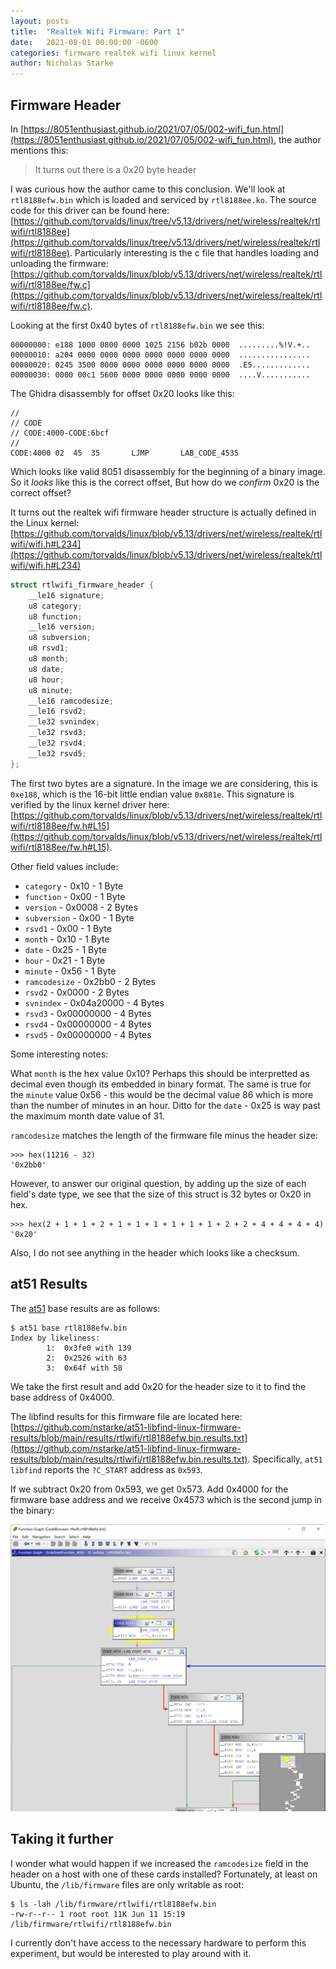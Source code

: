 ```yaml
---
layout: posts
title:  "Realtek Wifi Firmware: Part 1"
date:   2021-08-01 00:00:00 -0600
categories: firmware realtek wifi linux kernel
author: Nicholas Starke
---
```


## Firmware Header

In [https://8051enthusiast.github.io/2021/07/05/002-wifi_fun.html](https://8051enthusiast.github.io/2021/07/05/002-wifi_fun.html), the author mentions this:

>It turns out there is a 0x20 byte header

I was curious how the author came to this conclusion.  We'll look at `rtl8188efw.bin` which is loaded and serviced by `rtl8188ee.ko`.  The source code for this driver can be found here: [https://github.com/torvalds/linux/tree/v5.13/drivers/net/wireless/realtek/rtlwifi/rtl8188ee](https://github.com/torvalds/linux/tree/v5.13/drivers/net/wireless/realtek/rtlwifi/rtl8188ee).  Particularly interesting is the c file that handles loading and unloading the firmware: [https://github.com/torvalds/linux/blob/v5.13/drivers/net/wireless/realtek/rtlwifi/rtl8188ee/fw.c](https://github.com/torvalds/linux/blob/v5.13/drivers/net/wireless/realtek/rtlwifi/rtl8188ee/fw.c).

Looking at the first 0x40 bytes of `rtl8188efw.bin` we see this:

```
00000000: e188 1000 0800 0000 1025 2156 b02b 0000  .........%!V.+..
00000010: a204 0000 0000 0000 0000 0000 0000 0000  ................
00000020: 0245 3500 0000 0000 0000 0000 0000 0000  .E5.............
00000030: 0000 00c1 5600 0000 0000 0000 0000 0000  ....V...........
```

The Ghidra disassembly for offset 0x20 looks like this:

```
//
// CODE 
// CODE:4000-CODE:6bcf
//
CODE:4000 02  45  35       LJMP       LAB_CODE_4535
```

Which looks like valid 8051 disassembly for the beginning of a binary image. So it _looks_ like this is the correct offset, But how do we _confirm_ 0x20 is the correct offset?

It turns out the realtek wifi firmware header structure is actually defined in the Linux kernel: [https://github.com/torvalds/linux/blob/v5.13/drivers/net/wireless/realtek/rtlwifi/wifi.h#L234](https://github.com/torvalds/linux/blob/v5.13/drivers/net/wireless/realtek/rtlwifi/wifi.h#L234)

```c++
struct rtlwifi_firmware_header {
	__le16 signature;
	u8 category;
	u8 function;
	__le16 version;
	u8 subversion;
	u8 rsvd1;
	u8 month;
	u8 date;
	u8 hour;
	u8 minute;
	__le16 ramcodesize;
	__le16 rsvd2;
	__le32 svnindex;
	__le32 rsvd3;
	__le32 rsvd4;
	__le32 rsvd5;
};
```

The first two bytes are a signature.  In the image we are considering, this is `0xe188`, which is the 16-bit little endian value `0x881e`.  This signature is verified by the linux kernel driver here: [https://github.com/torvalds/linux/blob/v5.13/drivers/net/wireless/realtek/rtlwifi/rtl8188ee/fw.h#L15](https://github.com/torvalds/linux/blob/v5.13/drivers/net/wireless/realtek/rtlwifi/rtl8188ee/fw.h#L15).

Other field values include:
* `category` - 0x10 - 1 Byte
* `function` - 0x00 - 1 Byte
* `version` - 0x0008 - 2 Bytes
* `subversion` - 0x00 - 1 Byte
* `rsvd1` - 0x00 - 1 Byte
* `month` - 0x10 - 1 Byte
* `date` - 0x25 - 1 Byte
* `hour` - 0x21 - 1 Byte
* `minute` - 0x56 - 1 Byte
* `ramcodesize` - 0x2bb0 - 2 Bytes
* `rsvd2` - 0x0000 - 2 Bytes
* `svnindex` - 0x04a20000 - 4 Bytes
* `rsvd3` - 0x00000000 - 4 Bytes
* `rsvd4` - 0x00000000 - 4 Bytes
* `rsvd5` - 0x00000000 - 4 Bytes

Some interesting notes:

What `month` is the hex value 0x10? Perhaps this should be interpretted as decimal even though its embedded in binary format.  The same is true for the `minute` value 0x56 - this would be the decimal value 86 which is more than the number of minutes in an hour. Ditto for the `date` - 0x25 is way past the maximum month date value of 31.

`ramcodesize` matches the length of the firmware file minus the header size:

```
>>> hex(11216 - 32)
'0x2bb0'
```

However, to answer our original question, by adding up the size of each field's date type, we see that the size of this struct is 32 bytes or 0x20 in hex.  

```
>>> hex(2 + 1 + 1 + 2 + 1 + 1 + 1 + 1 + 1 + 1 + 2 + 2 + 4 + 4 + 4 + 4)
'0x20'
```

Also, I do not see anything in the header which looks like a checksum.

## at51 Results

The [at51](https://github.com/8051Enthusiast/at51) base results are as follows:

```
$ at51 base rtl8188efw.bin
Index by likeliness:
        1:  0x3fe0 with 139
        2:  0x2526 with 63
        3:  0x64f with 58
```

We take the first result and add 0x20 for the header size to it to find the base address of 0x4000.

The libfind results for this firmware file are located here: [https://github.com/nstarke/at51-libfind-linux-firmware-results/blob/main/results/rtlwifi/rtl8188efw.bin.results.txt](https://github.com/nstarke/at51-libfind-linux-firmware-results/blob/main/results/rtlwifi/rtl8188efw.bin.results.txt).  Specifically, `at51 libfind` reports the `?C_START` address as `0x593`. 

If we subtract 0x20 from 0x593, we get 0x573.  Add 0x4000 for the firmware base address and we receive 0x4573 which is the second jump in the binary:

![RTL Firmware Graph](/images/0057/top-graph.PNG "RTL Firmware Graph Screenshot")

## Taking it further

I wonder what would happen if we increased the `ramcodesize` field in the header on a host with one of these cards installed?  Fortunately, at least on Ubuntu, the `/lib/firmware` files are only writable as root:

```
$ ls -lah /lib/firmware/rtlwifi/rtl8188efw.bin
-rw-r--r-- 1 root root 11K Jun 11 15:19 /lib/firmware/rtlwifi/rtl8188efw.bin
```

I currently don't have access to the necessary hardware to perform this experiment, but would be interested to play around with it.